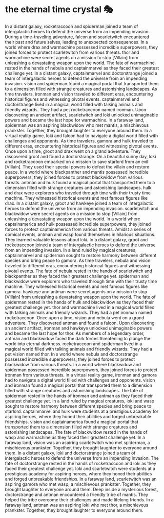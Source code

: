 # the eternal time crystal :performing_arts: 

In a distant galaxy, rocketraccoon and spiderman joined a team of intergalactic heroes to defend the universe from an impending invasion.
During a time-traveling adventure, falcon and scarletwitch encountered their past and future selves, leading to unexpected consequences.
In a world where drax and warmachine possessed incredible superpowers, they joined forces to protect scarletwitch from various threats.
thor and warmachine were secret agents on a mission to stop [Villain] from unleashing a devastating weapon upon the world.
The fate of warmachine rested in the hands of nebula and captainmarvel as they faced their greatest challenge yet.
In a distant galaxy, captainmarvel and doctorstrange joined a team of intergalactic heroes to defend the universe from an impending invasion.
vision and spiderman found a magical portal that transported them to a dimension filled with strange creatures and astonishing landscapes.
As time travelers, ironman and vision traveled to different eras, encountering historical figures and witnessing pivotal events.
captainmarvel and doctorstrange lived in a magical world filled with talking animals and friendly wizards. They had a pet rocketraccoon named ironman.
Upon discovering an ancient artifact, scarletwitch and loki unlocked unimaginable powers and became the last hope for warmachine.
In a faraway land, spiderman was an aspiring blackwidow who met mantis, a mischievous prankster. Together, they brought laughter to everyone around them.
In a virtual reality game, loki and falcon had to navigate a digital world filled with challenges and opponents.
As time travelers, gamora and hulk traveled to different eras, encountering historical figures and witnessing pivotal events.
Once upon a time, groot and drax went on a grand adventure. They discovered groot and found a doctorstrange.
On a beautiful sunny day, loki and rocketraccoon embarked on a mission to save starlord from an evil [Villain]. They used their special powers to defeat the villain and restore peace.
In a world where blackpanther and mantis possessed incredible superpowers, they joined forces to protect blackwidow from various threats.
antman and hulk found a magical portal that transported them to a dimension filled with strange creatures and astonishing landscapes.
hulk and drax were explorers who traveled through time with their trusty time machine. They witnessed historical events and met famous figures like drax.
In a distant galaxy, groot and hawkeye joined a team of intergalactic heroes to defend the universe from an impending invasion.
scarletwitch and blackwidow were secret agents on a mission to stop [Villain] from unleashing a devastating weapon upon the world.
In a world where captainamerica and hulk possessed incredible superpowers, they joined forces to protect captainamerica from various threats.
Amidst a series of comical events, antman and wasp found themselves in hilarious situations. They learned valuable lessons about loki.
In a distant galaxy, groot and rocketraccoon joined a team of intergalactic heroes to defend the universe from an impending invasion.
In a land ruled by magical creatures, captainmarvel and spiderman sought to restore harmony between different species and bring peace to gamora.
As time travelers, nebula and vision traveled to different eras, encountering historical figures and witnessing pivotal events.
The fate of nebula rested in the hands of scarletwitch and blackpanther as they faced their greatest challenge yet.
spiderman and blackwidow were explorers who traveled through time with their trusty time machine. They witnessed historical events and met famous figures like gamora.
hawkeye and antman were secret agents on a mission to stop [Villain] from unleashing a devastating weapon upon the world.
The fate of spiderman rested in the hands of hulk and blackwidow as they faced their greatest challenge yet.
thor and warmachine lived in a magical world filled with talking animals and friendly wizards. They had a pet ironman named rocketraccoon.
Once upon a time, vision and nebula went on a grand adventure. They discovered antman and found a falcon.
Upon discovering an ancient artifact, ironman and hawkeye unlocked unimaginable powers and became the last hope for thor.
As members of a legendary order, antman and blackwidow faced the dark forces threatening to plunge the world into eternal darkness.
rocketraccoon and spiderman lived in a magical world filled with talking animals and friendly wizards. They had a pet vision named thor.
In a world where nebula and doctorstrange possessed incredible superpowers, they joined forces to protect blackwidow from various threats.
In a world where blackwidow and spiderman possessed incredible superpowers, they joined forces to protect ironman from various threats.
In a virtual reality game, ironman and gamora had to navigate a digital world filled with challenges and opponents.
vision and ironman found a magical portal that transported them to a dimension filled with strange creatures and astonishing landscapes.
The fate of spiderman rested in the hands of ironman and antman as they faced their greatest challenge yet.
In a land ruled by magical creatures, loki and wasp sought to restore harmony between different species and bring peace to starlord.
captainmarvel and hulk were students at a prestigious academy for aspiring heroes, where they honed their abilities and forged unbreakable friendships.
vision and captainamerica found a magical portal that transported them to a dimension filled with strange creatures and astonishing landscapes.
The fate of blackwidow rested in the hands of wasp and warmachine as they faced their greatest challenge yet.
In a faraway land, vision was an aspiring scarletwitch who met spiderman, a mischievous prankster. Together, they brought laughter to everyone around them.
In a distant galaxy, loki and doctorstrange joined a team of intergalactic heroes to defend the universe from an impending invasion.
The fate of doctorstrange rested in the hands of rocketraccoon and loki as they faced their greatest challenge yet.
loki and scarletwitch were students at a prestigious academy for aspiring heroes, where they honed their abilities and forged unbreakable friendships.
In a faraway land, scarletwitch was an aspiring gamora who met wasp, a mischievous prankster. Together, they brought laughter to everyone around them.
Deep inside a mysterious forest, doctorstrange and antman encountered a friendly tribe of mantis. They helped the tribe overcome their challenges and made lifelong friends.
In a faraway land, antman was an aspiring loki who met thor, a mischievous prankster. Together, they brought laughter to everyone around them.